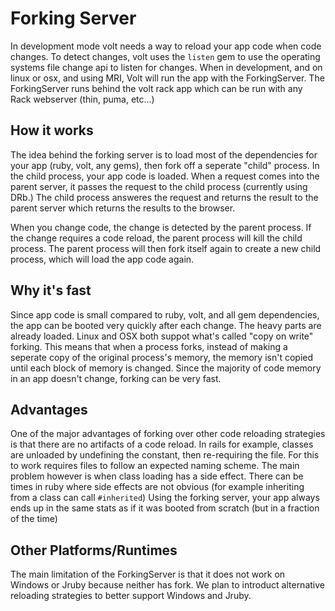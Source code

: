 # Forking Server

In development mode volt needs a way to reload your app code when code changes.  To detect changes, volt uses the ```listen``` gem to use the operating systems file change api to listen for changes.  When in development, and on linux or osx, and using MRI, Volt will run the app with the ForkingServer.  The ForkingServer runs behind the volt rack app which can be run with any Rack webserver (thin, puma, etc...)

## How it works

The idea behind the forking server is to load most of the dependencies for your app (ruby, volt, any gems), then fork off a seperate "child" process.  In the child process, your app code is loaded.  When a request comes into the parent server, it passes the request to the child process (currently using DRb.)  The child process answeres the request and returns the result to the parent server which returns the results to the browser.

When you change code, the change is detected by the parent process.  If the change requires a code reload, the parent process will kill the child process.  The parent process will then fork itself again to create a new child process, which will load the app code again.

## Why it's fast

Since app code is small compared to ruby, volt, and all gem dependencies, the app can be booted very quickly after each change.  The heavy parts are already loaded.  Linux and OSX both suppot what's called "copy on write" forking.  This means that when a process forks, instead of making a seperate copy of the original process's memory, the memory isn't copied until each block of memory is changed.  Since the majority of code memory in an app doesn't change, forking can be very fast.

## Advantages

One of the major advantages of forking over other code reloading strategies is that there are no artifacts of a code reload.  In rails for example, classes are unloaded by undefining the constant, then re-requiring the file.  For this to work requires files to follow an expected naming scheme.  The main problem however is when class loading has a side effect.  There can be times in ruby where side effects are not obvious (for example inheriting from a class can call ```#inherited```)  Using the forking server, your app always ends up in the same stats as if it was booted from scratch (but in a fraction of the time)

## Other Platforms/Runtimes

The main limitation of the ForkingServer is that it does not work on Windows or Jruby because neither has fork.  We plan to introduct alternative reloading strategies to better support Windows and Jruby.
